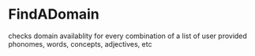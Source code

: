 # FindADomain
checks domain availablity for every combination of a list of user provided phonomes, words, concepts, adjectives, etc

